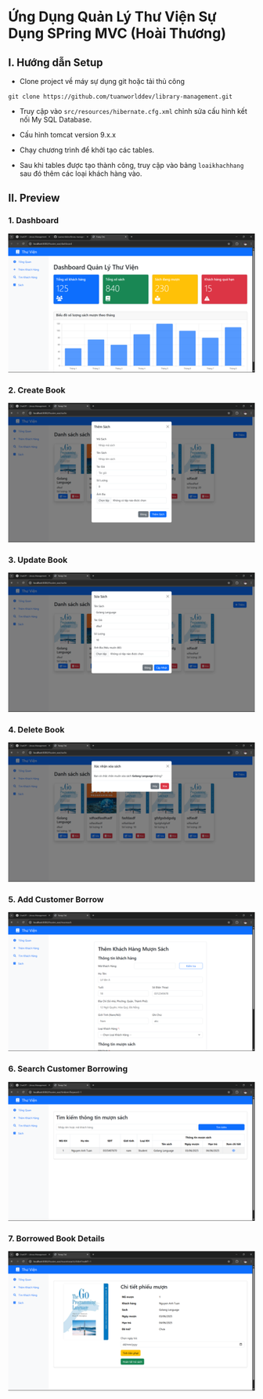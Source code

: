 # Ứng Dụng Quản Lý Thư Viện Sự Dụng  SPring MVC (Hoài Thương)

## I. Hướng dẫn Setup

- Clone project về máy sự dụng git hoặc tải thủ công
```shell
git clone https://github.com/tuanworlddev/library-management.git
```

- Truy cập vào `src/resources/hibernate.cfg.xml` chỉnh sửa cấu hình kết nối My SQL Database.

- Cấu hình tomcat version 9.x.x

- Chạy chương trình để khởi tạo các tables.

- Sau khi tables được tạo thành công, truy cập vào bảng `loaikhachhang` sau đó thêm các loại khách hàng vào.

## II. Preview

### 1. Dashboard
![Dashboard Page](/assets/dashboard.png)

### 2. Create Book
![Create Book Book](/assets/book_add.png)

### 3. Update Book
![Update Book](/assets/book_update.png)

### 4. Delete Book
![Delete Book](/assets/book_delete.png)

### 5. Add Customer Borrow
![Add Customer Borrow Page](/assets/add_customer.png)

### 6. Search Customer Borrowing
![Search Customer Borrowing Page](/assets/search_customer.png)

### 7. Borrowed Book Details
![Borrowed Book Details Page](/assets/book_borrowing_form.png)